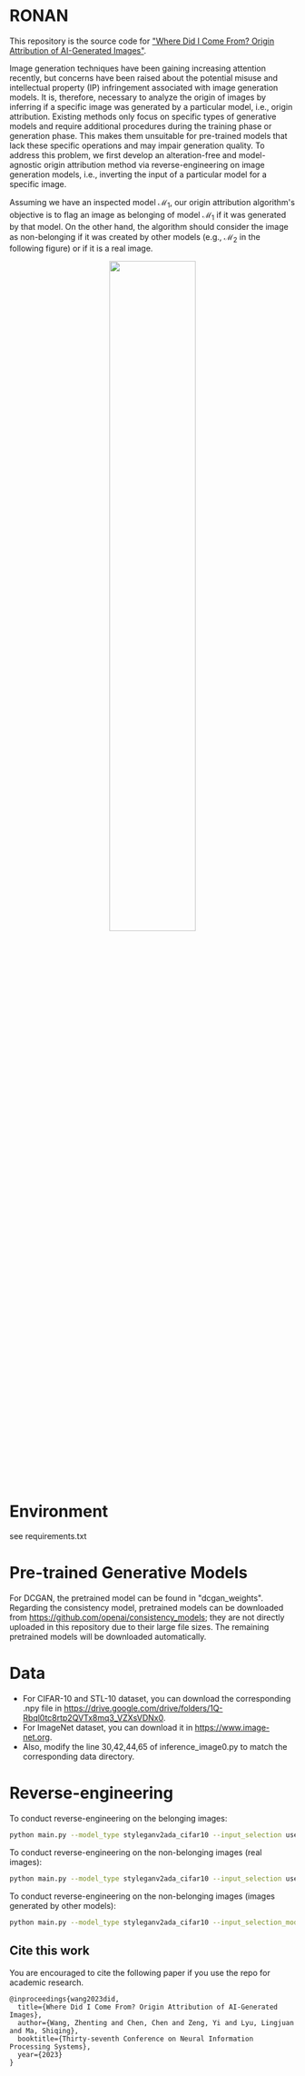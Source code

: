 # RONAN

This repository is the source code for ["Where Did I Come From? Origin Attribution of AI-Generated Images"](https://openreview.net/pdf?id=g8bjq0qxOl).

Image generation techniques have been gaining increasing attention recently, but
concerns have been raised about the potential misuse and intellectual property (IP)
infringement associated with image generation models. It is, therefore, necessary
to analyze the origin of images by inferring if a specific image was generated by a
particular model, i.e., origin attribution. Existing methods only focus on specific
types of generative models and require additional procedures during the training
phase or generation phase. This makes them unsuitable for pre-trained models that
lack these specific operations and may impair generation quality. To address this
problem, we first develop an alteration-free and model-agnostic origin attribution
method via reverse-engineering on image generation models, i.e., inverting the
input of a particular model for a specific image. 

Assuming we have an inspected model $\mathcal{M}_1$, our origin attribution algorithm's objective is to flag an image as belonging of model $\mathcal{M}_1$
if it was generated by that model. On the other hand, the algorithm should consider the image as
non-belonging if it was created by other models (e.g., $\mathcal{M}_2$ in the following figure) or if it is a real image.

<div align="center">
<img src=./image/intro.png width=55% />
</div>

# Environment
see requirements.txt

# Pre-trained Generative Models
For DCGAN, the pretrained model can be found in "dcgan_weights". Regarding the consistency model, pretrained models can be downloaded from https://github.com/openai/consistency_models; they are not directly uploaded in this repository due to their large file sizes. The remaining pretrained models will be downloaded automatically.

# Data 

* For CIFAR-10 and STL-10 dataset, you can download the corresponding .npy file in https://drive.google.com/drive/folders/1Q-Rbql0tc8rtp2QVTx8mq3_VZXsVDNx0.
* For ImageNet dataset, you can download it in https://www.image-net.org.
* Also, modify the line 30,42,44,65 of inference_image0.py to match the corresponding data directory.

# Reverse-engineering
To conduct reverse-engineering on the belonging images:
```bash
python main.py --model_type styleganv2ada_cifar10 --input_selection use_generated_image0 --distance_metric l2 --bs 1 --num_iter 1500 --strategy min --lr 0.1
```

To conduct reverse-engineering on the non-belonging images (real images):
```bash
python main.py --model_type styleganv2ada_cifar10 --input_selection use_cifar10_image0 --distance_metric l2 --bs 1 --num_iter 1500 --strategy min --lr 0.1
```

To conduct reverse-engineering on the non-belonging images (images generated by other models):
```bash
python main.py --model_type styleganv2ada_cifar10 --input_selection_model_type dcgan_cifar10 --distance_metric l2 --bs 1 --num_iter 1500 --strategy min --lr 0.1
```

## Cite this work
You are encouraged to cite the following paper if you use the repo for academic research.

```
@inproceedings{wang2023did,
  title={Where Did I Come From? Origin Attribution of AI-Generated Images},
  author={Wang, Zhenting and Chen, Chen and Zeng, Yi and Lyu, Lingjuan and Ma, Shiqing},
  booktitle={Thirty-seventh Conference on Neural Information Processing Systems},
  year={2023}
}
```

